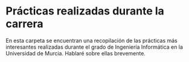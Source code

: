 # Prácticas realizadas durante la carrera

En esta carpeta se encuentran una recopilación de las prácticas más interesantes realizadas durante el grado de Ingeniería Informática en la Universidad de Murcia. Hablaré sobre ellas brevemente.

